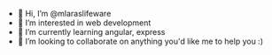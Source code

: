 - 👋 Hi, I’m @mlaraslifeware
- 👀 I’m interested in web development
- 🌱 I’m currently learning angular, express
- 💞️ I’m looking to collaborate on anything you'd like me to help you :)

<!---
mlaraslifeware/mlaraslifeware is a ✨ special ✨ repository because its `README.md` (this file) appears on your GitHub profile.
You can click the Preview link to take a look at your changes.
--->
